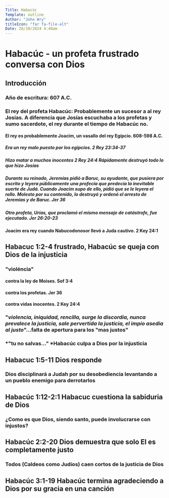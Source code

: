 ```yaml
---
Title: Habacúc
Template: outline
Author: "John Wry"
titleIcon: "far fa-file-alt"
Date: 28/10/2024 4:40am
---
```

# Habacúc - un profeta frustrado conversa con Dios 

## Introducción 

### Año de escritura: 607 A.C.

### El rey del profeta Habacúc: Probablemente un sucesor a al rey Josías. A diferencia que Josías escuchaba a los profetas y sumo sacerdote, el rey durante el tiempo de Habacúc no. 

#### El rey es probablemente Joacim, un vasallo del rey Egípcio. 608-598 A.C.

##### Era un rey malo puesto por los egipcios. 2 Rey 23:34-37 

##### Hizo matar a muchos inocentes 2 Rey 24:4 Rápidamente destruyó todo lo que hizo Josías

##### Durante su reinado, Jeremí­as pidió a Baruc, su ayudante, que pusiera por escrito y leyera públicamente una profecí­a que predecí­a la inevitable suerte de Judá. Cuando Joacim supo de ello, pidió que se le leyera el rollo. Molesto por su contenido, lo destruyó y ordenó el arresto de Jeremí­as y de Baruc. Jer 36 

##### Otro profeta, Urí­as, que proclamó el mismo mensaje de catástrofe, fue ejecutado. Jer 26:20-23 

#### Joacim era rey cuando Nabucodonosor llevó a Juda cautivo. 2 Key 24:1

## Habacuc 1:2-4 frustrado, Habacúc se queja con Dios de la injusticia 

### "violéncia" 

#### contra la ley de Moises. Sof 3:4

#### contra los profetas. Jer 36

#### contra vidas inocentes. 2 Key 24:4

### "*violencia, iniquidad, rencilla, surge la discordia, nunca prevalece la justicia, sale pervertida la justicia, el impío asedia al justo*"...falta de apertura para los "mas justos"

### *"tu no salvas..." *Habacúc culpa a Dios por la injusticia 

## Habacuc 1:5-11 Dios responde 

### Dios disciplinará a Judah por su desobediencia levantando a un pueblo enemigo para derrotarlos

## Habacúc 1:12-2:1 Habacuc cuestiona la sabiduria de Dios 

### ¿Como es que Dios, siendo santo, puede involucrarse con injustos?

## Habacúc 2:2-20 Dios demuestra que solo El es completamente justo 

### Todos (Caldeos como Judios) caen cortos de la justicia de Dios

## Habacúc 3:1-19 Habacúc termina agradeciendo a Dios por su gracia en una canción



